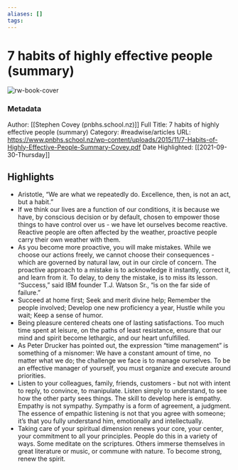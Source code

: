 ```yaml
---
aliases: []
tags:
---
```

# 7 habits of highly effective people (summary)

![rw-book-cover](https://readwise-assets.s3.amazonaws.com/static/images/article2.74d541386bbf.png)
### Metadata
Author: [[Stephen Covey (pnbhs.school.nz)]]
Full Title: 7 habits of highly effective people (summary)
Category: #readwise/articles
URL: https://www.pnbhs.school.nz/wp-content/uploads/2015/11/7-Habits-of-Highly-Effective-People-Summary-Covey.pdf
Date Highlighted: [[2021-09-30-Thursday]]

## Highlights
- Aristotle, “We are what we repeatedly do. Excellence, then, is not an act, but a habit.”
- If we think our lives are a function of our conditions, it is because we have, by conscious decision or by default, chosen to empower those things to have control over us - we have let ourselves become reactive. Reactive people are often affected by the weather, proactive people carry their own weather with them.
- As you become more proactive, you will make mistakes. While we choose our actions freely, we cannot choose their consequences - which are governed by natural law, out in our circle of concern. The proactive approach to a mistake is to acknowledge it instantly, correct it, and learn from it. To delay, to deny the mistake, is to miss its lesson. “Success,” said IBM founder T.J. Watson Sr., “is on the far side of failure.”
- Succeed at home first; Seek and merit divine help; Remember the people involved; Develop one new proficiency a year, Hustle while you wait; Keep a sense of humor.
- Being pleasure centered cheats one of lasting satisfactions. Too much time spent at leisure, on the paths of least resistance, ensure that our mind and spirit become lethargic, and our heart unfulfilled.
- As Peter Drucker has pointed out, the expression “time management” is something of a misnomer: We have a constant amount of time, no matter what we do; the challenge we face is to manage ourselves. To be an effective manager of yourself, you must organize and execute around priorities.
- Listen to your colleagues, family, friends, customers - but not with intent to reply, to convince, to manipulate. Listen simply to understand, to see how the other party sees things. The skill to develop here is empathy. Empathy is not sympathy. Sympathy is a form of agreement, a judgment. The essence of empathic listening is not that you agree with someone; it’s that you fully understand him, emotionally and intellectually.
- Taking care of your spiritual dimension renews your core, your center, your commitment to all your principles. People do this in a variety of ways. Some meditate on the scriptures. Others immerse themselves in great literature or music, or commune with nature. To become strong, renew the spirit.

